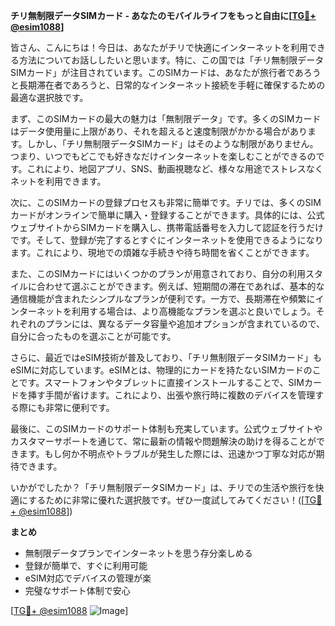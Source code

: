 **チリ無制限データSIMカード - あなたのモバイルライフをもっと自由に[[TG💪+ @esim1088](https://t.me/s/esim1088)]**

皆さん、こんにちは！今日は、あなたがチリで快適にインターネットを利用できる方法についてお話ししたいと思います。特に、この国では「チリ無制限データSIMカード」が注目されています。このSIMカードは、あなたが旅行者であろうと長期滞在者であろうと、日常的なインターネット接続を手軽に確保するための最適な選択肢です。

まず、このSIMカードの最大の魅力は「無制限データ」です。多くのSIMカードはデータ使用量に上限があり、それを超えると速度制限がかかる場合があります。しかし、「チリ無制限データSIMカード」はそのような制限がありません。つまり、いつでもどこでも好きなだけインターネットを楽しむことができるのです。これにより、地図アプリ、SNS、動画視聴など、様々な用途でストレスなくネットを利用できます。

次に、このSIMカードの登録プロセスも非常に簡単です。チリでは、多くのSIMカードがオンラインで簡単に購入・登録することができます。具体的には、公式ウェブサイトからSIMカードを購入し、携帯電話番号を入力して認証を行うだけです。そして、登録が完了するとすぐにインターネットを使用できるようになります。これにより、現地での煩雑な手続きや待ち時間を省くことができます。

また、このSIMカードにはいくつかのプランが用意されており、自分の利用スタイルに合わせて選ぶことができます。例えば、短期間の滞在であれば、基本的な通信機能が含まれたシンプルなプランが便利です。一方で、長期滞在や頻繁にインターネットを利用する場合は、より高機能なプランを選ぶと良いでしょう。それぞれのプランには、異なるデータ容量や追加オプションが含まれているので、自分に合ったものを選ぶことが可能です。

さらに、最近ではeSIM技術が普及しており、「チリ無制限データSIMカード」もeSIMに対応しています。eSIMとは、物理的にカードを持たないSIMカードのことです。スマートフォンやタブレットに直接インストールすることで、SIMカードを挿す手間が省けます。これにより、出張や旅行時に複数のデバイスを管理する際にも非常に便利です。

最後に、このSIMカードのサポート体制も充実しています。公式ウェブサイトやカスタマーサポートを通じて、常に最新の情報や問題解決の助けを得ることができます。もし何か不明点やトラブルが発生した際には、迅速かつ丁寧な対応が期待できます。

いかがでしたか？「チリ無制限データSIMカード」は、チリでの生活や旅行を快適にするために非常に優れた選択肢です。ぜひ一度試してみてください！([[TG💪+ @esim1088](https://t.me/s/esim1088)])

**まとめ**
- 無制限データプランでインターネットを思う存分楽しめる
- 登録が簡単で、すぐに利用可能
- eSIM対応でデバイスの管理が楽
- 完璧なサポート体制で安心

[[TG💪+ @esim1088](https://t.me/s/esim1088) ![Image](https://i.postimg.cc/Y0z9fWf4/image.png)]